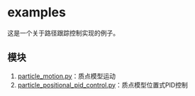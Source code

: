 # examples

这是一个关于路径跟踪控制实现的例子。

## 模块

1. [particle_motion.py](./particle_motion.py)：质点模型运动
2. [particle_positional_pid_control.py](./particle_positional_pid_control.py)：质点模型位置式PID控制
